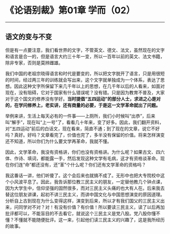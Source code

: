 # 《论语别裁》第01章 学而（02）

------

## 语文的变与不变

但是有一点要注意，我们看世界的文字，不管英文、德文、法文，虽然现在的文字和语言是合一的，但是语言大约三十年一变，所以一百年以前的英文、法文书籍，除非专家，否则是莫辨雌雄。

我们中国的老祖宗晓得语言和时代是要变的，所以把文字脱开了语言，只是用很短的时间，经过两三年的训练就会写出来，这个文字就单独成为一个体系，表达了思想。因此这种文字所保留下来几千年以上的思想，在几千年以后的人看来，如面对现在，没有阻碍，它对于国家有什么错误呢？没有错。只是因为教育不普及，大家对于这个国文的修养没有学好。**当时提倡“五四运动”的部分人士，求进之心是对的，在学问修养上，老实讲，还有商量的必要，于是这一文学革命就出了问题。**

举例来讲，生活上每天必有的一件事——上厕所，我们小时候叫“出恭”，后来叫“解手”，现在叫“上一号”了，看看几十年来，变了好多。因此，我们翻开资料，对“五四运动”前后的白话文，现在看来，简直不通；到了现在的文章，说它不好吗？真好。好吗？文章看完了，价值也完了，多半没有保留的价值。将来怎样演变还不知道，所以你们为什么要文学再革命，我就不懂。

因此，文学革命，我没有资格讲，你们也没有资格讲。为什么呢？如果古文、四六体、作诗、填词，都能露一手，然后发现这种文学有毛病，这才有资格谈革命。现在你们连“命”都还没有，还“革”个什么呢？你们还有文学革命的资格吗？

我这番话一讲，他们听傻了。这个会后来也就搞不成了。无形中也把大专院校中这个小风波平息了。因此，我告诉那位教三民主义的朋友，一定替他教几个钟点课，因为大学生中，信仰坚强的固然很多，而对三民主义头痛的也大有人在。后来我去替这位朋友讲课，起初不讲三民主义，而讲中国文化与中国思想演变的原因道理。分析自上古到现在为什么变得这样，演变到后来，所以才有我们国父的三民主义出来，问同学对不对？对！有没有价值？有价值！所以要读三民主义，读了以后再加批评都可以，不能盲目的不去看它，就说这个三民主义是党八股。党八股你懂不懂？不懂就不能随便批评。这一来，引起他们读三民主义的兴趣了，这是我所经历的故事。

